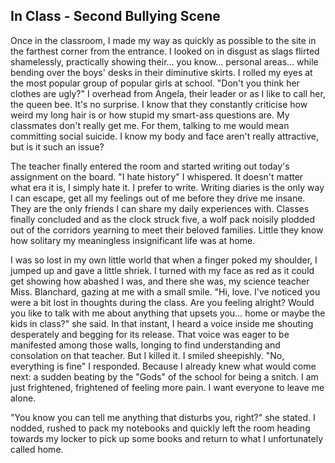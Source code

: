 ## In Class - Second Bullying Scene
  
  
Once in the classroom, I made my way as quickly as possible to the site in the farthest corner from the entrance. I looked on in disgust as slags flirted shamelessly, practically showing their… you know… personal areas… while bending over the boys' desks in their diminutive skirts. I rolled my eyes at the most popular group of popular girls at school. "Don't you think her clothes are ugly?" I overhead from Angela, their leader or as I like to call her, the queen bee. It's no surprise. I know that they constantly criticise how weird my long hair is or how stupid my smart-ass questions are. My classmates don't really get me. For them, talking to me would mean committing social suicide. I know my body and face aren't really attractive, but is it such an issue?  
 
The teacher finally entered the room and started writing out today's assignment on the board. "I hate history" I whispered. It doesn't matter what era it is, I simply hate it. I prefer to write. Writing diaries is the only way I can escape, get all my feelings out of me before they drive me insane. They are the only friends I can share my daily experiences with. Classes finally concluded and as the clock struck five, a wolf pack noisily plodded out of the corridors yearning to meet their beloved families. Little they know how solitary my meaningless insignificant life was at home.  
  
I was so lost in my own little world that when a finger poked my shoulder, I jumped up and gave a little shriek. I turned with my face as red as it could get showing how abashed I was, and there she was, my science teacher Miss. Blanchard, gazing at me with a small smile. "Hi, love. I've noticed you were a bit lost in thoughts during the class. Are you feeling alright? Would you like to talk with me about anything that upsets you… home or maybe the kids in class?" she said. In that instant, I heard a voice inside me shouting desperately and begging for its release. That voice was eager to be manifested among those walls, longing to find understanding and consolation on that teacher. But I killed it. I smiled sheepishly. "No, everything is fine" I responded. Because I already knew what would come next: a sudden beating by the "Gods" of the school for being a snitch. I am just frightened, frightened of feeling more pain. I want everyone to leave me alone.  
 
"You know you can tell me anything that disturbs you, right?" she stated. I nodded, rushed to pack my notebooks and quickly left the room heading towards my locker to pick up some books and return to what I unfortunately called home.  
 
 
